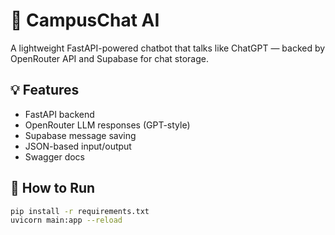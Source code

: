 # 🤖 CampusChat AI

A lightweight FastAPI-powered chatbot that talks like ChatGPT — backed by OpenRouter API and Supabase for chat storage.

## 💡 Features
- FastAPI backend
- OpenRouter LLM responses (GPT-style)
- Supabase message saving
- JSON-based input/output
- Swagger docs

## 🚀 How to Run
```bash
pip install -r requirements.txt
uvicorn main:app --reload
